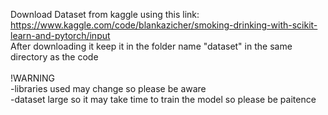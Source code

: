 Download Dataset from kaggle using this link: https://www.kaggle.com/code/blankazicher/smoking-drinking-with-scikit-learn-and-pytorch/input <br/>
After downloading it keep it in the folder name "dataset" in the same directory as the code<br/><br/>
!WARNING<br/>
-libraries used may change so please be aware<br/>
-dataset large so it may take time to train the model so please be paitence<br/>
